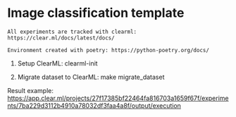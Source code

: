 # Image classification template 

```
All experiments are tracked with clearml: https://clear.ml/docs/latest/docs/

Environment created with poetry: https://python-poetry.org/docs/
```

1. Setup ClearML: clearml-init

2. Migrate dataset to ClearML: make migrate_dataset

Result example: https://app.clear.ml/projects/27f17385bf22464fa816703a1659f67f/experiments/7ba229d3112b4910a78032df3faa4a8f/output/execution
